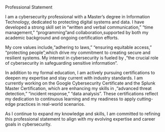 Professional Statement

I am a cybersecurity professional with a Master’s degree in Information Technology, dedicated to protecting digital systems and data. I have developed a strong skill set in “written and verbal communication,” “time management,” “programming”and collaboration,supported by both my academic background and ongoing certification efforts.

My core values include,“adhering to laws,” “ensuring equitable access,” “protecting people”,which drive my commitment to creating secure and resilient systems. My interest in cybersecurity is fueled by ,“the crucial role of cybersecurity in safeguarding sensitive information”.

In addition to my formal education, I am actively pursuing certifications to deepen my expertise and stay current with industry standards. I am currently working on the Google Cybersecurity Certificate and the Splunk Master Certification, which are enhancing my skills in ,“advanced threat detection,” “incident response,” “data analysis”. These certifications reflect my dedication to continuous learning and my readiness to apply cutting-edge practices in real-world scenarios.

As I continue to expand my knowledge and skills, I am committed to refining this professional statement to align with my evolving expertise and career goals in cybersecurity.
